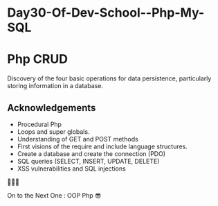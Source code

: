 # Day30-Of-Dev-School--Php-My-SQL

# Php CRUD

Discovery of the four basic operations for data persistence, particularly storing information in a database.

## Acknowledgements

 - Procedural Php
 - Loops and super globals.
 - Understanding of GET and POST methods
 - First visions of the require and include language structures.
 - Create a database and create the connection (PDO)
 - SQL queries (SELECT, INSERT, UPDATE, DELETE)
 - XSS vulnerabilities and SQL injections

🚀🚀🚀

On to the Next One : OOP Php 😎
